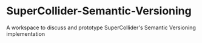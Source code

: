 # SuperCollider-Semantic-Versioning
A workspace to discuss and prototype SuperCollider's Semantic Versioning implementation
